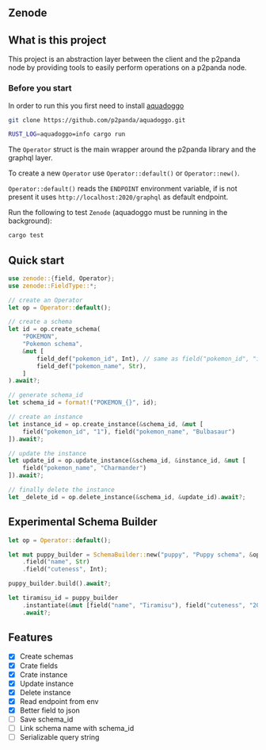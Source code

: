 ## Zenode

## What is this project

This project is an abstraction layer between the client and the p2panda node by
providing tools to easily perform operations on a p2panda node.

### Before you start

In order to run this you first need to install [aquadoggo](https://github.com/p2panda/aquadoggo)

```sh
git clone https://github.com/p2panda/aquadoggo.git

RUST_LOG=aquadoggo=info cargo run
```

The `Operator` struct is the main wrapper around the p2panda library and the graphql layer.

To create a new `Operator` use `Operator::default()` or `Operator::new()`.

`Operator::default()` reads the `ENDPOINT` environment variable, if is not present it uses `http://localhost:2020/graphql` as default endpoint.

Run the following to test `Zenode` (aquadoggo must be running in the background):

```sh
cargo test
```

## Quick start

```rs
use zenode::{field, Operator};
use zenode::FieldType::*;

// create an Operator
let op = Operator::default();

// create a schema
let id = op.create_schema(
    "POKEMON",
    "Pokemon schema",
    &mut [
        field_def("pokemon_id", Int), // same as field("pokemon_id", "int")
        field_def("pokemon_name", Str),
    ]
).await?;

// generate schema_id
let schema_id = format!("POKEMON_{}", id);

// create an instance
let instance_id = op.create_instance(&schema_id, &mut [
    field("pokemon_id", "1"), field("pokemon_name", "Bulbasaur")
]).await?;

// update the instance
let update_id = op.update_instance(&schema_id, &instance_id, &mut [
    field("pokemon_name", "Charmander")
]).await?;

// finally delete the instance
let _delete_id = op.delete_instance(&schema_id, &update_id).await?;
```

## Experimental Schema Builder

```rs
let op = Operator::default();

let mut puppy_builder = SchemaBuilder::new("puppy", "Puppy schema", &op)
    .field("name", Str)
    .field("cuteness", Int);

puppy_builder.build().await?;

let tiramisu_id = puppy_builder
    .instantiate(&mut [field("name", "Tiramisu"), field("cuteness", "200")])
    .await?;
```

## Features

-   [x] Create schemas
-   [x] Crate fields
-   [x] Crate instance
-   [x] Update instance
-   [x] Delete instance
-   [x] Read endpoint from env
-   [x] Better field to json
-   [ ] Save schema_id
-   [ ] Link schema name with schema_id
-   [ ] Serializable query string
